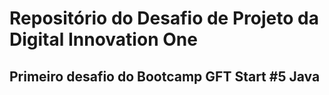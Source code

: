 # Repositório do Desafio de Projeto da Digital Innovation One
## Primeiro desafio do Bootcamp GFT Start #5 Java
